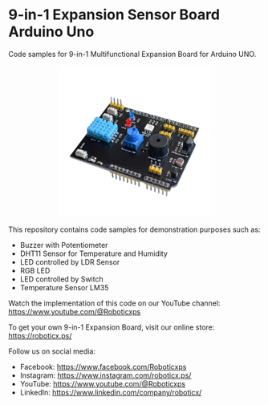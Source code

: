# 9-in-1 Expansion Sensor Board Arduino Uno

Code samples for 9-in-1 Multifunctional Expansion Board for Arduino UNO.

<p align="center">
<picture>
  <img alt="Expansion Board" src="9-in-1-board.webp" width="60%" hight="60%" >
</picture>
</p>


This repository contains code samples for demonstration purposes such as:
* Buzzer with Potentiometer
* DHT11 Sensor for Temperature and Humidity
* LED controlled by LDR Sensor
* RGB LED
* LED controlled by Switch
* Temperature Sensor LM35


Watch the implementation of this code on our YouTube channel:
https://www.youtube.com/@Roboticxps

To get your own 9-in-1 Expansion Board, visit our online store:
https://roboticx.ps/


Follow us on social media:

* Facebook: https://www.facebook.com/Roboticxps
* Instagram: https://www.instagram.com/roboticx.ps/
* YouTube: https://www.youtube.com/@Roboticxps
* LinkedIn: https://www.linkedin.com/company/roboticx/
